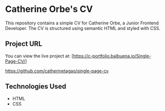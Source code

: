 # Catherine Orbe's CV

This repository contains a simple CV for Catherine Orbe, a Junior Frontend Developer. The CV is structured using semantic HTML and styled with CSS.

## Project URL

You can view the live project at: [https://c-portfolio.balbuena.io/Single-Page-CV/]

https://github.com/catherinetagao/single-page-cv

## Technologies Used

- HTML
- CSS
